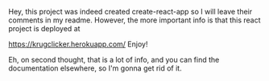 
Hey, this project was indeed created create-react-app so I will leave their comments in my readme.  However, the more important info is that this react project is deployed at 


 https://krugclicker.herokuapp.com/ Enjoy!


Eh, on second thought, that is a lot of info, and you can find the documentation elsewhere, so I'm gonna get rid of it.  









